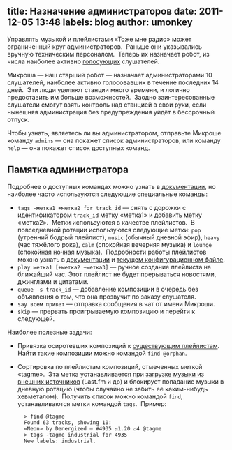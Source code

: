 title: Назначение администраторов
date: 2011-12-05 13:48
labels: blog
author: umonkey
---
Управлять музыкой и плейлистами «Тоже мне радио» может ограниченный круг
администраторов.  Раньше они указывались вручную техническим персоналом.  Теперь
их назначает робот, из числа наиболее активно [голосующих][5] слушателей.

Микроша — наш старший робот — назначает администраторами 10 слушателей, наиболее
активно голосовавших в течение последних 14 дней.  Эти люди уделяют станции
много времени, и логично предоставить им больше возможностей.  Заодно
заинтересованные слушатели смогут взять контроль над станцией в свои руки, если
нынешняя администрация без предупреждения уйдёт в бессрочный отпуск.

Чтобы узнать, являетесь ли вы администратором, отправьте Микроше команду
`admins` — она покажет список администраторов, или команду `help` — она покажет
список доступных команд.

## Памятка администратора

Подробнее о доступных командах можно узнать в [документации][1], но наиболее
часто используются следующие специальные команды:

- `tags -метка1 +метка2 for track_id` — снять с дорожки с идентификатором
  `track_id` метку «метка1» и добавить метку «метка2».  Метки используются в
  качестве плейлистов.  В повседневной ротации используются следующие метки:
  `pop` (утренний бодрый плейлист), `music` (обычный дневной эфир), `heavy` (час
  тяжёлого рока), `calm` (спокойная вечерняя музыка) и `lounge` (спокойная
  ночная музыка).  Подробности работы плейлистов можно узнать в
  [документации][2] и [текущем конфигурационном файле][3].
- `play метка1 [+метка2 +метка3]` — ручное создание плейлиста на ближайший час.
  Этот плейлист не будет прерываться новостями, джинглами и цитатами.
- `queue -s track_id` — добавление композиции в очередь без объявления о том,
  что она прозвучит по заказу слушателя.
- `say всем привет` — отправка сообщения в чат от имени Микроши.
- `skip` — прервать проигрываемую композицию и перейти к следующей.

Наиболее полезные задачи:

- Привязка осиротевших композиций к [существующим плейлистам][3].  Найти такие
  композиции можно командой `find @orphan`.
- Сортировка по плейлистам композиций, отмеченных меткой «tagme».  Эта метка
  устанавливается при [загрузке музыки из внешних источников][4] (Last.fm и др)
  и блокирует попадание музыки в дневную ротацию (чтобы случайно не забить её
  каким-нибудь хевметалом).  Получить список можно командой `find`,
  устанавливаются метки командой `tags`.  Пример:

        > find @tagme
        Found 63 tracks, showing 10:                                        
        «Neon» by Denergized — #4935 ⚖1.20 ♺4 @tagme
        > tags -tagme industrial for 4935
        New labels: industrial.


[1]: http://ardj.googlecode.com/hg-history/default/doc/chunked/jabber-commands.html
[2]: http://ardj.googlecode.com/hg-history/default/doc/chunked/programming.html#playlists
[3]: http://files.tmradio.net/playlists.yaml.txt
[4]: http://ardj.googlecode.com/hg-history/default/doc/chunked/jabber-commands.html#jabber-download
[5]: /voting/
